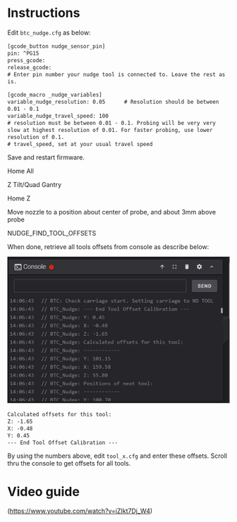 # Instructions

Edit `btc_nudge.cfg` as below:

```
[gcode_button nudge_sensor_pin]
pin: ^PG15
press_gcode:
release_gcode:
# Enter pin number your nudge tool is connected to. Leave the rest as is.
```

```
[gcode_macro _nudge_variables]
variable_nudge_resolution: 0.05      # Resolution should be between 0.01 - 0.1
variable_nudge_travel_speed: 100
# resolution must be between 0.01 - 0.1. Probing will be very very slow at highest resolution of 0.01. For faster probing, use lower resolution of 0.1.
# travel_speed, set at your usual travel speed
```

Save and restart firmware.

Home All

Z Tilt/Quad Gantry

Home Z

Move nozzle to a position about center of probe, and about 3mm above probe

NUDGE_FIND_TOOL_OFFSETS

When done, retrieve all tools offsets from console as describe below:

![](https://github.com/Bikin-Creative/Lineux-Toolchanger/blob/main/Images/nudge_result.jpg)

```
Calculated offsets for this tool:
Z: -1.65
X: -0.48
Y: 0.45
--- End Tool Offset Calibration ---
```

By using the numbers above, edit `tool_x.cfg` and enter these offsets. Scroll thru the console to get offsets for all tools.

# Video guide

(https://www.youtube.com/watch?v=iZIkt7Dj_W4)
